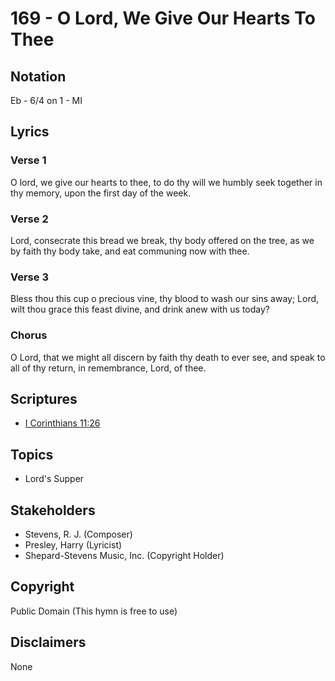 # 169 - O Lord, We Give Our Hearts To Thee

## Notation

Eb - 6/4 on 1 - MI

## Lyrics

### Verse 1

O lord, we give our hearts to thee, to do thy will we humbly seek together in thy memory, upon the first day of the week.

### Verse 2

Lord, consecrate this bread we break, thy body offered on the tree, as we by faith thy body take, and eat communing now with thee.

### Verse 3

Bless thou this cup o precious vine, thy blood to wash our sins away; Lord, wilt thou grace this feast divine, and drink anew with us today?

### Chorus

O Lord, that we might all discern by faith thy death to ever see, and speak to all of thy return, in remembrance, Lord, of thee.


## Scriptures

- [I Corinthians 11:26](https://www.biblegateway.com/passage/?search=I%20Corinthians%2011%3A26)

## Topics

- Lord's Supper

## Stakeholders

- Stevens, R. J. (Composer)
- Presley, Harry (Lyricist)
- Shepard-Stevens Music, Inc. (Copyright Holder)

## Copyright

Public Domain
(This hymn is free to use)

## Disclaimers

None


